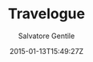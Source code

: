 ---
title: "Travelogue"
github: https://github.com/SalGnt/Travelogue
demo: https://salgnt.github.io/Travelogue/
author: Salvatore Gentile

ssg:
  - Jekyll
cms:
  - No Cms
date: 2015-01-13T15:49:27Z
github_branch: master
description: "A minimal, single-column Jekyll theme that provides an immersive read experience for your readers."
---